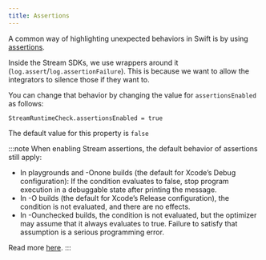 ```yaml
---
title: Assertions
---
```


A common way of highlighting unexpected behaviors in Swift is by using [assertions](https://developer.apple.com/documentation/swift/1541112-assert). 

Inside the Stream SDKs, we use wrappers around it (`log.assert`/`log.assertionFailure`). This is because we want to allow the integrators to silence those if they want to.

You can change that behavior by changing the value for `assertionsEnabled` as follows:

```
StreamRuntimeCheck.assertionsEnabled = true
```

The default value for this property is `false`

:::note
When enabling Stream assertions, the default behavior of assertions still apply:
- In playgrounds and -Onone builds (the default for Xcode’s Debug configuration): If the condition evaluates to false, stop program execution in a debuggable state after printing the message.
- In -O builds (the default for Xcode’s Release configuration), the condition is not evaluated, and there are no effects.
- In -Ounchecked builds, the condition is not evaluated, but the optimizer may assume that it always evaluates to true. Failure to satisfy that assumption is a serious programming error.

Read more [here](https://developer.apple.com/documentation/swift/1541112-assert). 
:::

